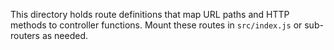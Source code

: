 This directory holds route definitions that map URL paths and HTTP methods to controller functions.
Mount these routes in `src/index.js` or sub-routers as needed.

